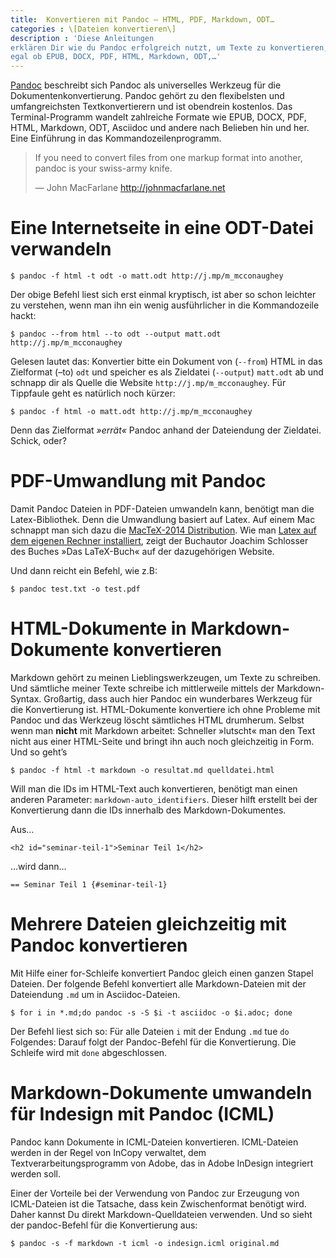 ```yaml
---
title:  Konvertieren mit Pandoc – HTML, PDF, Markdown, ODT…
categories : \[Dateien konvertieren\]
description : 'Diese Anleitungen
erklären Dir wie du Pandoc erfolgreich nutzt, um Texte zu konvertieren,
egal ob EPUB, DOCX, PDF, HTML, Markdown, ODT,…'
---
```

[Pandoc](http://johnmacfarlane.net/pandoc/) beschreibt sich Pandoc als
universelles Werkzeug für die Dokumentenkonvertierung. Pandoc gehört zu
den flexibelsten und umfangreichsten Textkonvertierern und ist obendrein
kostenlos. Das Terminal-Programm wandelt zahlreiche Formate wie EPUB,
DOCX, PDF, HTML, Markdown, ODT, Asciidoc und andere nach Belieben hin
und her. Eine Einführung in das Kommandozeilenprogramm.

> If you need to convert files from one markup format into another,
> pandoc is your swiss-army knife.
> 
> —  John MacFarlane http://johnmacfarlane.net 

# Eine Internetseite in eine ODT-Datei verwandeln

    $ pandoc -f html -t odt -o matt.odt http://j.mp/m_mcconaughey

Der obige Befehl liest sich erst einmal kryptisch, ist aber so schon
leichter zu verstehen, wenn man ihn ein wenig ausführlicher in die
Kommandozeile
    hackt:

    $ pandoc --from html --to odt --output matt.odt http://j.mp/m_mcconaughey

Gelesen lautet das: Konvertier bitte ein Dokument von (`--from`) HTML in
das Zielformat (–to) `odt` und speicher es als Zieldatei (`--output`)
`matt.odt` ab und schnapp dir als Quelle die Website
`http://j.mp/m_mcconaughey`. Für Tippfaule geht es natürlich noch
kürzer:

    $ pandoc -f html -o matt.odt http://j.mp/m_mcconaughey

Denn das Zielformat *»errät«* Pandoc anhand der Dateiendung der
Zieldatei. Schick, oder?

# PDF-Umwandlung mit Pandoc

Damit Pandoc Dateien in PDF-Dateien umwandeln kann, benötigt man die
Latex-Bibliothek. Denn die Umwandlung basiert auf Latex. Auf einem Mac
schnappt man sich dazu die [MacTeX-2014
Distribution](https://tug.org/mactex/). Wie man [Latex auf dem eigenen
Rechner
installiert](http://www.latexbuch.de/latex-apple-mac-os-x-installieren/),
zeigt der Buchautor Joachim Schlosser des Buches »Das LaTeX-Buch« auf
der dazugehörigen Website.

Und dann reicht ein Befehl, wie z.B:

    $ pandoc test.txt -o test.pdf

# HTML-Dokumente in Markdown-Dokumente konvertieren

Markdown gehört zu meinen Lieblingswerkzeugen, um Texte zu schreiben.
Und sämtliche meiner Texte schreibe ich mittlerweile mittels der
Markdown-Syntax. Großartig, dass auch hier Pandoc ein wunderbares
Werkzeug für die Konvertierung ist. HTML-Dokumente konvertiere ich ohne
Probleme mit Pandoc und das Werkzeug löscht sämtliches HTML drumherum.
Selbst wenn man **nicht** mit Markdown arbeitet: Schneller »lutscht« man
den Text nicht aus einer HTML-Seite und bringt ihn auch noch
gleichzeitig in Form. Und so geht’s

    $ pandoc -f html -t markdown -o resultat.md quelldatei.html

Will man die IDs im HTML-Text auch konvertieren, benötigt man einen
anderen Parameter: `markdown-auto_identifiers`. Dieser hilft erstellt
bei der Konvertierung dann die IDs innerhalb des Markdown-Dokumentes.

Aus…

    <h2 id="seminar-teil-1">Seminar Teil 1</h2>

…wird dann…

    == Seminar Teil 1 {#seminar-teil-1}

# Mehrere Dateien gleichzeitig mit Pandoc konvertieren

Mit Hilfe einer for-Schleife konvertiert Pandoc gleich einen ganzen
Stapel Dateien. Der folgende Befehl konvertiert alle Markdown-Dateien
mit der Dateiendung `.md` um in Asciidoc-Dateien.

    $ for i in *.md;do pandoc -s -S $i -t asciidoc -o $i.adoc; done

Der Befehl liest sich so: Für alle Dateien `i` mit der Endung `.md` tue
`do` Folgendes: Darauf folgt der Pandoc-Befehl für die Konvertierung.
Die Schleife wird mit `done` abgeschlossen.

# Markdown-Dokumente umwandeln für Indesign mit Pandoc (ICML)

Pandoc kann Dokumente in ICML-Dateien konvertieren. ICML-Dateien werden
in der Regel von InCopy verwaltet, dem Textverarbeitungsprogramm von
Adobe, das in Adobe InDesign integriert werden soll.

Einer der Vorteile bei der Verwendung von Pandoc zur Erzeugung von
ICML-Dateien ist die Tatsache, dass kein Zwischenformat benötigt wird.
Daher kannst Du direkt Markdown-Quelldateien verwenden. Und so sieht der
pandoc-Befehl für die Konvertierung aus:

    $ pandoc -s -f markdown -t icml -o indesign.icml original.md
